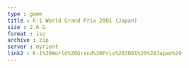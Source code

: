 ```yaml
---
type : game
title : K-1 World Grand Prix 2001 (Japan)
size : 2.6 G
format : iso
archive : zip
server : myrient
link2 : K-1%20World%20Grand%20Prix%202001%20%28Japan%29
---
```

